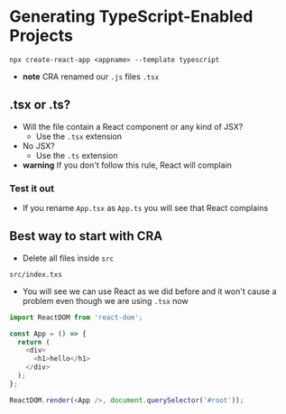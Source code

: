 # Generating TypeScript-Enabled Projects
`npx create-react-app <appname> --template typescript`

* **note** CRA renamed our `.js` files `.tsx`

## .tsx or .ts?
* Will the file contain a React component or any kind of JSX?
    - Use the `.tsx` extension
* No JSX?
    - Use the `.ts` extension
* **warning** If you don't follow this rule, React will complain

### Test it out
* If you rename `App.tsx` as `App.ts` you will see that React complains

## Best way to start with CRA
* Delete all files inside `src`

`src/index.txs`

* You will see we can use React as we did before and it won't cause a problem even though we are using `.tsx` now

```js
import ReactDOM from 'react-dom';

const App = () => {
  return (
    <div>
      <h1>hello</h1>
    </div>
  );
};

ReactDOM.render(<App />, document.querySelector('#root'));
```


